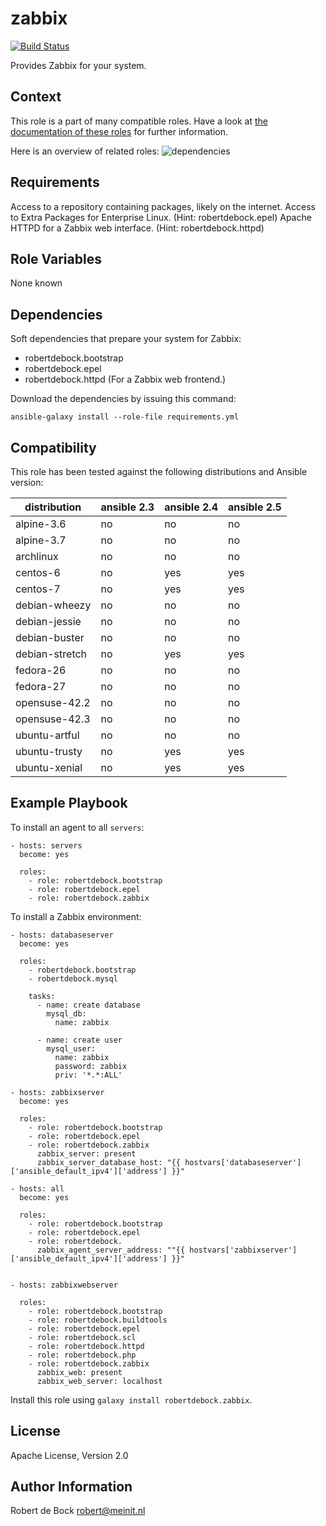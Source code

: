 zabbix
=========

[![Build Status](https://travis-ci.org/robertdebock/ansible-role-zabbix.svg?branch=master)](https://travis-ci.org/robertdebock/ansible-role-zabbix)

Provides Zabbix for your system.

Context
-------
This role is a part of many compatible roles. Have a look at [the documentation of these roles](https://robertdebock.nl/) for further information.

Here is an overview of related roles:
![dependencies](https://raw.githubusercontent.com/robertdebock/robertdebock.github.io/artifacts/zabbix.png "Dependency")

Requirements
------------

Access to a repository containing packages, likely on the internet.
Access to Extra Packages for Enterprise Linux. (Hint: robertdebock.epel)
Apache HTTPD for a Zabbix web interface. (Hint: robertdebock.httpd)

Role Variables
--------------

None known

Dependencies
------------

Soft dependencies that prepare your system for Zabbix:

- robertdebock.bootstrap
- robertdebock.epel
- robertdebock.httpd (For a Zabbix web frontend.)

Download the dependencies by issuing this command:
```
ansible-galaxy install --role-file requirements.yml
```

Compatibility
-------------

This role has been tested against the following distributions and Ansible version:

|distribution|ansible 2.3|ansible 2.4|ansible 2.5|
|------------|-----------|-----------|-----------|
|alpine-3.6|no|no|no|
|alpine-3.7|no|no|no|
|archlinux|no|no|no|
|centos-6|no|yes|yes|
|centos-7|no|yes|yes|
|debian-wheezy|no|no|no|
|debian-jessie|no|no|no|
|debian-buster|no|no|no|
|debian-stretch|no|yes|yes|
|fedora-26|no|no|no|
|fedora-27|no|no|no|
|opensuse-42.2|no|no|no|
|opensuse-42.3|no|no|no|
|ubuntu-artful|no|no|no|
|ubuntu-trusty|no|yes|yes|
|ubuntu-xenial|no|yes|yes|

Example Playbook
----------------

To install an agent to all `servers`:
```
- hosts: servers
  become: yes

  roles:
    - role: robertdebock.bootstrap
    - role: robertdebock.epel
    - role: robertdebock.zabbix
```

To install a Zabbix environment:
```
- hosts: databaseserver
  become: yes

  roles:
    - robertdebock.bootstrap
    - robertdebock.mysql

    tasks:
      - name: create database
        mysql_db:
          name: zabbix

      - name: create user
        mysql_user:
          name: zabbix
          password: zabbix
          priv: '*.*:ALL'

- hosts: zabbixserver
  become: yes

  roles:
    - role: robertdebock.bootstrap
    - role: robertdebock.epel
    - role: robertdebock.zabbix
      zabbix_server: present
      zabbix_server_database_host: "{{ hostvars['databaseserver']['ansible_default_ipv4']['address'] }}"

- hosts: all
  become: yes

  roles:
    - role: robertdebock.bootstrap
    - role: robertdebock.epel
    - role: robertdebock.
      zabbix_agent_server_address: ""{{ hostvars['zabbixserver']['ansible_default_ipv4']['address'] }}"


- hosts: zabbixwebserver

  roles:
    - role: robertdebock.bootstrap
    - role: robertdebock.buildtools
    - role: robertdebock.epel
    - role: robertdebock.scl
    - role: robertdebock.httpd
    - role: robertdebock.php
    - role: robertdebock.zabbix
      zabbix_web: present
      zabbix_web_server: localhost
```

Install this role using `galaxy install robertdebock.zabbix`.

License
-------

Apache License, Version 2.0

Author Information
------------------

Robert de Bock <robert@meinit.nl>
